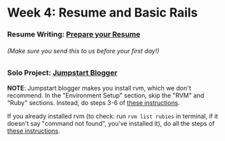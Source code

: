 # Week 4: Resume and Basic Rails

### Resume Writing: [Prepare your Resume][resume] 
###### *(Make sure you send this to us before your first day!)*
### Solo Project: [Jumpstart Blogger][jumpstart-blogger]

[resume]: resume/README.md
[jumpstart-blogger]: http://tutorials.jumpstartlab.com/projects/blogger.html

**NOTE**: Jumpstart blogger makes you install rvm, which we don't recommend.
In the "Environment Setup" section, skip the "RVM" and "Ruby" sections.  Instead, do steps 3-6 of [these instructions][RBEnv setup].

If you already installed rvm (to check: run `rvm list rubies` in terminal, if it doesn't say "command not found", you've installed it), do all the steps of [these instructions][RBEnv setup].

[RBEnv setup]: ../rbenv-setup.md
